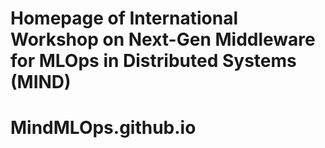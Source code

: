 # Homepage of International Workshop on Next-Gen Middleware for MLOps in Distributed Systems (MIND)
# MindMLOps.github.io

